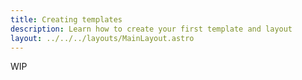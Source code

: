 ```yaml
---
title: Creating templates
description: Learn how to create your first template and layout
layout: ../../../layouts/MainLayout.astro
---
```

WIP